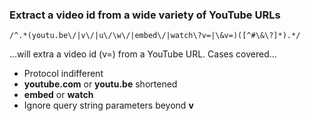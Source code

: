 ### Extract a video id from a wide variety of YouTube URLs

```regex
/^.*(youtu.be\/|v\/|u\/\w\/|embed\/|watch\?v=|\&v=)([^#\&\?]*).*/
```

...will extra a video id (v=<videoid>) from a YouTube URL. Cases covered...
* Protocol indifferent
* **youtube.com** or **youtu.be** shortened
* **embed** or **watch**
* Ignore query string parameters beyond **v**
